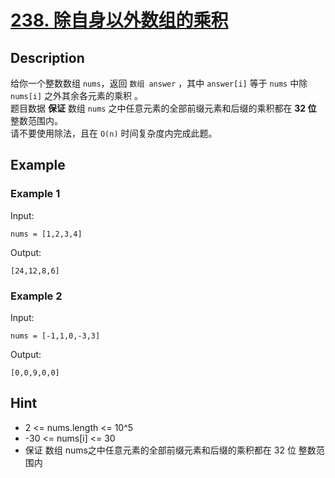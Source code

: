 # [238. 除自身以外数组的乘积](https://leetcode-cn.com/problems/product-of-array-except-self/)
## Description
给你一个整数数组 `nums`，返回 `数组 answer` ，其中 `answer[i]` 等于 `nums` 中除 `nums[i]` 之外其余各元素的乘积 。  
题目数据 **保证** 数组 `nums` 之中任意元素的全部前缀元素和后缀的乘积都在  **32 位** 整数范围内。  
请不要使用除法，且在 `O(n)` 时间复杂度内完成此题。   
## Example
### Example 1
Input:  
```
nums = [1,2,3,4]
```
Output:
```
[24,12,8,6]
```

### Example 2
Input:
```
nums = [-1,1,0,-3,3]
```
Output:
```
[0,0,9,0,0]
```
## Hint
- 2 <= nums.length <= 10^5
- -30 <= nums[i] <= 30
- 保证 数组 nums之中任意元素的全部前缀元素和后缀的乘积都在  32 位 整数范围内
